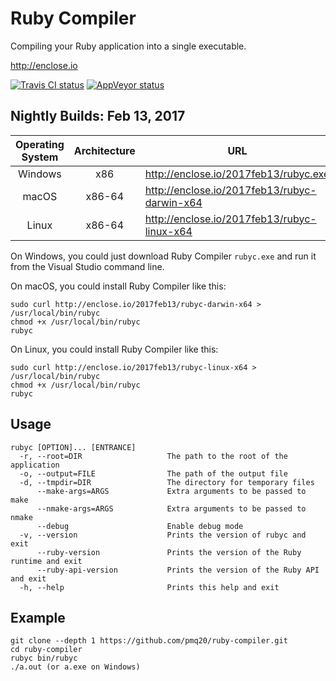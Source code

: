 # Ruby Compiler

Compiling your Ruby application into a single executable.

http://enclose.io

[![Travis CI status](https://travis-ci.org/pmq20/ruby-compiler.svg?branch=master)](https://travis-ci.org/pmq20/ruby-compiler)
[![AppVeyor status](https://ci.appveyor.com/api/projects/status/93i36eliiy6v3686/branch/master?svg=true)](https://ci.appveyor.com/project/pmq20/ruby-compiler/branch/master)

## Nightly Builds: Feb 13, 2017

| Operating System | Architecture | URL                                           |
|:----------------:|:------------:|-----------------------------------------------|
|      Windows     |      x86     | http://enclose.io/2017feb13/rubyc.exe         |
|       macOS      |     x86-64   | http://enclose.io/2017feb13/rubyc-darwin-x64  |
|       Linux      |     x86-64   | http://enclose.io/2017feb13/rubyc-linux-x64   |

On Windows, you could just download Ruby Compiler `rubyc.exe` and run it from the Visual Studio command line.

On macOS, you could install Ruby Compiler like this:

    sudo curl http://enclose.io/2017feb13/rubyc-darwin-x64 > /usr/local/bin/rubyc
    chmod +x /usr/local/bin/rubyc
    rubyc

On Linux, you could install Ruby Compiler like this:

    sudo curl http://enclose.io/2017feb13/rubyc-linux-x64 > /usr/local/bin/rubyc
    chmod +x /usr/local/bin/rubyc
    rubyc

## Usage

    rubyc [OPTION]... [ENTRANCE]
      -r, --root=DIR                   The path to the root of the application
      -o, --output=FILE                The path of the output file
      -d, --tmpdir=DIR                 The directory for temporary files
          --make-args=ARGS             Extra arguments to be passed to make
          --nmake-args=ARGS            Extra arguments to be passed to nmake
          --debug                      Enable debug mode
      -v, --version                    Prints the version of rubyc and exit
          --ruby-version               Prints the version of the Ruby runtime and exit
          --ruby-api-version           Prints the version of the Ruby API and exit
      -h, --help                       Prints this help and exit

## Example

    git clone --depth 1 https://github.com/pmq20/ruby-compiler.git
    cd ruby-compiler
    rubyc bin/rubyc
    ./a.out (or a.exe on Windows)

